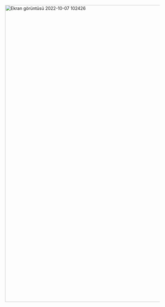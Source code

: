 <img width="967" alt="Ekran görüntüsü 2022-10-07 102426" src="https://user-images.githubusercontent.com/55911470/194496507-bdf89fc4-e2ae-4ac6-bb1c-55d1ea186243.png">
